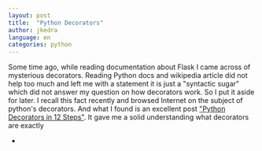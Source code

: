 ```yaml
---
layout: post
title:  "Python Decorators"
author: jkedra
language: en
categories: python
---
```


Some time ago, while reading documentation about Flask I came across of mysterious decorators.
Reading Python docs and wikipedia article did not help too much
and left me with a statement it is just a "syntactic sugar" which
did not answer my question on how decorators work. So I put it aside
for later. I recall this fact recently
and browsed Internet on the subject of python's decorators.
And what I found is an excellent post
["Python Decorators in 12 Steps"](http://simeonfranklin.com/blog/2012/jul/1/python-decorators-in-12-steps/).
It gave me a solid understanding what decorators are exactly

* 
[sf]:		http://simeonfranklin.com/
[eckel]:	http://bruceeckel.github.io/


